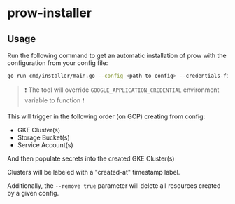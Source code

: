 # prow-installer

## Usage

Run the following command to get an automatic installation of prow with the configuration from your config file:

```sh
go run cmd/installer/main.go --config <path to config> --credentials-file <path to GCP service account json>
```

> :exclamation: The tool will override `GOOGLE_APPLICATION_CREDENTIAL` environment variable to function :exclamation:

This will trigger in the following order (on GCP) creating from config:
- GKE Cluster(s)
- Storage Bucket(s)
- Service Account(s)

And then populate secrets into the created GKE Cluster(s)

Clusters will be labeled with a "created-at" timestamp label.

Additionally, the `--remove true` parameter will delete all resources created by a given config.